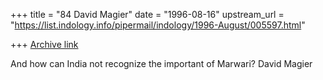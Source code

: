 +++
title = "84 David Magier"
date = "1996-08-16"
upstream_url = "https://list.indology.info/pipermail/indology/1996-August/005597.html"

+++
[Archive link](https://list.indology.info/pipermail/indology/1996-August/005597.html)

And how can India not recognize the important of Marwari?
David Magier





